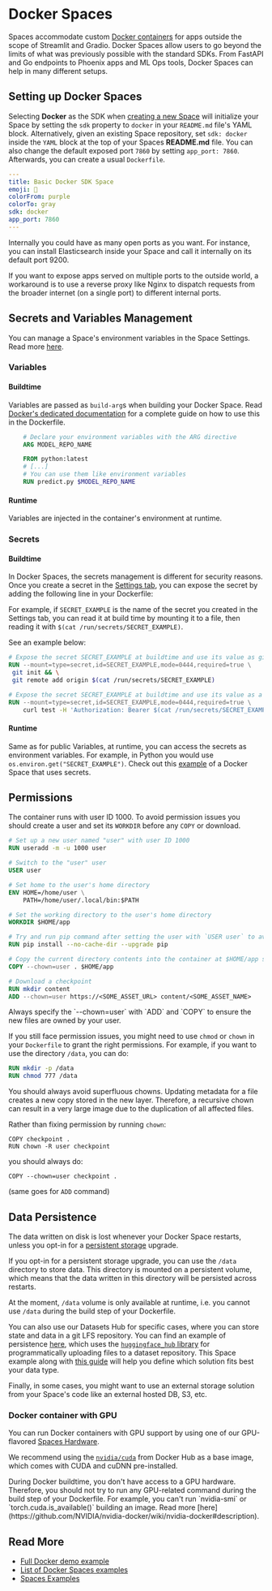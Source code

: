 # Docker Spaces

Spaces accommodate custom [Docker containers](https://docs.docker.com/get-started/) for apps outside the scope of Streamlit and Gradio. Docker Spaces allow users to go beyond the limits of what was previously possible with the standard SDKs. From FastAPI and Go endpoints to Phoenix apps and ML Ops tools, Docker Spaces can help in many different setups.

## Setting up Docker Spaces

Selecting **Docker** as the SDK when [creating a new Space](https://huggingface.co/new-space) will initialize your Space by setting the `sdk` property to `docker` in your `README.md` file's YAML block. Alternatively, given an existing Space repository, set `sdk: docker` inside the `YAML` block at the top of your Spaces **README.md** file. You can also change the default exposed port `7860` by setting `app_port: 7860`. Afterwards, you can create a usual `Dockerfile`.

```Yaml
---
title: Basic Docker SDK Space
emoji: 🐳
colorFrom: purple
colorTo: gray
sdk: docker
app_port: 7860
---
```

Internally you could have as many open ports as you want. For instance, you can install Elasticsearch inside your Space and call it internally on its default port 9200.

If you want to expose apps served on multiple ports to the outside world, a workaround is to use a reverse proxy like Nginx to dispatch requests from the broader internet (on a single port) to different internal ports.

## Secrets and Variables Management
 <a id="secret-management"></a>
You can manage a Space's environment variables in the Space Settings. Read more [here](./spaces-overview#managing-the-environment).

### Variables

#### Buildtime

Variables are passed as `build-arg`s when building your Docker Space. Read [Docker's dedicated documentation](https://docs.docker.com/engine/reference/builder/#arg) for a complete guide on how to use this in the Dockerfile.

```Dockerfile
	# Declare your environment variables with the ARG directive
	ARG MODEL_REPO_NAME

	FROM python:latest
	# [...]
	# You can use them like environment variables
	RUN predict.py $MODEL_REPO_NAME
```

#### Runtime

Variables are injected in the container's environment at runtime. 

### Secrets


#### Buildtime

In Docker Spaces, the secrets management is different for security reasons. Once you create a secret in the [Settings tab](./spaces-overview#managing-secrets), you can expose the secret by adding the following line in your Dockerfile:

For example, if `SECRET_EXAMPLE` is the name of the secret you created in the Settings tab, you can read it at build time by mounting it to a file, then reading it with `$(cat /run/secrets/SECRET_EXAMPLE)`.

See an example below:
```Dockerfile
# Expose the secret SECRET_EXAMPLE at buildtime and use its value as git remote URL
RUN --mount=type=secret,id=SECRET_EXAMPLE,mode=0444,required=true \
 git init && \
 git remote add origin $(cat /run/secrets/SECRET_EXAMPLE)
```

```Dockerfile
# Expose the secret SECRET_EXAMPLE at buildtime and use its value as a Bearer token for a curl request
RUN --mount=type=secret,id=SECRET_EXAMPLE,mode=0444,required=true \
	curl test -H 'Authorization: Bearer $(cat /run/secrets/SECRET_EXAMPLE)'
```

#### Runtime

Same as for public Variables, at runtime, you can access the secrets as environment variables. For example, in Python you would use `os.environ.get("SECRET_EXAMPLE")`. Check out this [example](https://huggingface.co/spaces/DockerTemplates/secret-example) of a Docker Space that uses secrets.

## Permissions

The container runs with user ID 1000. To avoid permission issues you should create a user and set its `WORKDIR` before any `COPY` or download.

```Dockerfile
# Set up a new user named "user" with user ID 1000
RUN useradd -m -u 1000 user

# Switch to the "user" user
USER user

# Set home to the user's home directory
ENV HOME=/home/user \
	PATH=/home/user/.local/bin:$PATH

# Set the working directory to the user's home directory
WORKDIR $HOME/app

# Try and run pip command after setting the user with `USER user` to avoid permission issues with Python
RUN pip install --no-cache-dir --upgrade pip

# Copy the current directory contents into the container at $HOME/app setting the owner to the user
COPY --chown=user . $HOME/app

# Download a checkpoint
RUN mkdir content
ADD --chown=user https://<SOME_ASSET_URL> content/<SOME_ASSET_NAME>
```

<Tip warning="{true}">
Always specify the `--chown=user` with `ADD` and `COPY` to ensure the new files are owned by your user.
</Tip>

If you still face permission issues, you might need to use `chmod` or `chown` in your `Dockerfile` to grant the right permissions. For example, if you want to use the directory `/data`, you can do:

```Dockerfile
RUN mkdir -p /data
RUN chmod 777 /data
```

You should always avoid superfluous chowns.
<Tip warning={true}>
Updating metadata for a file creates a new copy stored in the new layer. Therefore, a recursive chown can result in a very large image due to the duplication of all affected files.
</Tip>

Rather than fixing permission by running `chown`:
```
COPY checkpoint .
RUN chown -R user checkpoint
```
you should always do:
```
COPY --chown=user checkpoint .
```
(same goes for `ADD` command)


## Data Persistence

The data written on disk is lost whenever your Docker Space restarts, unless you opt-in for a [persistent storage](./spaces-storage) upgrade.

If you opt-in for a persistent storage upgrade, you can use the `/data` directory to store data. This directory is mounted on a persistent volume, which means that the data written in this directory will be persisted across restarts.

<Tip warning="{true}">

At the moment, `/data` volume is only available at runtime, i.e. you cannot use `/data` during the build step of your Dockerfile.

</Tip>

You can also use our Datasets Hub for specific cases, where you can store state and data in a git LFS repository. You can find an example of persistence [here](https://huggingface.co/spaces/Wauplin/space_to_dataset_saver), which uses the [`huggingface_hub` library](https://huggingface.co/docs/huggingface_hub/index) for programmatically uploading files to a dataset repository. This Space example along with [this guide](https://huggingface.co/docs/huggingface_hub/main/en/guides/upload#scheduled-uploads) will help you define which solution fits best your data type.

Finally, in some cases, you might want to use an external storage solution from your Space's code like an external hosted DB, S3, etc.

### Docker container with GPU

You can run Docker containers with GPU support by using one of our GPU-flavored [Spaces Hardware](./spaces-gpus).

We recommend using the [`nvidia/cuda`](https://hub.docker.com/r/nvidia/cuda) from Docker Hub as a base image, which comes with CUDA and cuDNN pre-installed.

<Tip warning="{true}">
During Docker buildtime, you don't have access to a GPU hardware. Therefore, you should not try to run any GPU-related command during the build step of your Dockerfile. For example, you can't run `nvidia-smi` or `torch.cuda.is_available()` building an image. Read more [here](https://github.com/NVIDIA/nvidia-docker/wiki/nvidia-docker#description).
</Tip>

## Read More

- [Full Docker demo example](spaces-sdks-docker-first-demo)
- [List of Docker Spaces examples](spaces-sdks-docker-examples)
- [Spaces Examples](https://huggingface.co/SpacesExamples)
